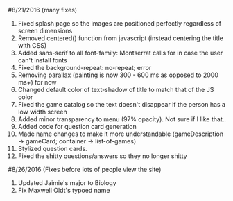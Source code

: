 #8/21/2016 (many fixes)
1. Fixed splash page so the images are positioned perfectly regardless of screen dimensions
2. Removed centered() function from javascript (instead centering the title with CSS)
3. Added sans-serif to all font-family: Montserrat calls for in case the user can't install fonts
4. Fixed the background-repeat: no-repeat; error
5. Removing parallax (painting is now 300 - 600 ms as opposed to 2000 ms+) for now
6. Changed default color of text-shadow of title to match that of the JS color
7. Fixed the game catalog so the text doesn't disappear if the person has a low width screen
8. Added minor transparency to menu (97% opacity). Not sure if I like that..
9. Added code for question card generation
10. Made name changes to make it more understandable (gameDescription -> gameCard; container -> list-of-games)
11. Stylized question cards.
12. Fixed the shitty questions/answers so they no longer shitty

#8/26/2016 (Fixes before lots of people view the site)
1. Updated Jaimie's major to Biology
2. Fix Maxwell Oldt's typoed name
